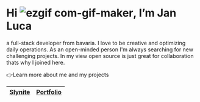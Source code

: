 # Hi ![ezgif com-gif-maker](https://user-images.githubusercontent.com/84477969/202387293-85d481f8-78ad-41f8-a2f0-620637bfacba.gif), I’m Jan Luca

a full-stack developer from bavaria. I love to be creative and optimizing daily operations.
As an open-minded person I'm always searching for new challenging projects. In my view
open source is just great for collaboration thats why I joined here.


👉Learn more about me and my projects

| [Slynite](https://www.slynite.com)	| [Portfolio](https://www.luca-sterta.com) 	|
|---------	|-----------	|


<!---
JLS-DEV-lab/JLS-DEV-lab is a ✨ special ✨ repository because its `README.md` (this file) appears on your GitHub profile.
You can click the Preview link to take a look at your changes.
--->
